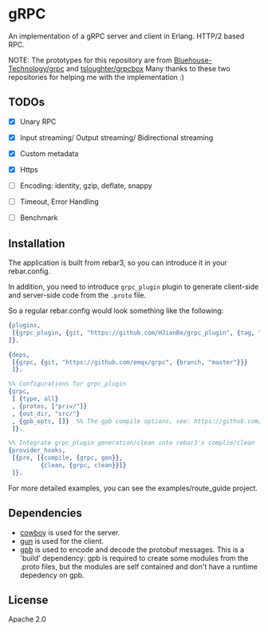 # gRPC

An implementation of a gRPC server and client in Erlang. HTTP/2 based RPC.

NOTE: The prototypes for this repository are from [Bluehouse-Technology/grpc](https://github.com/Bluehouse-Technology/grpc)
and [tsloughter/grpcbox](https://github.com/tsloughter/grpcbox)
Many thanks to these two repositories for helping me with the implementation :)

## TODOs

- [x] Unary RPC
- [x] Input streaming/ Output streaming/ Bidirectional streaming
- [x] Custom metadata
- [x] Https
- [ ] Encoding: identity, gzip, deflate, snappy
- [ ] Timeout, Error Handling
- [ ] Benchmark


## Installation

The application is built from rebar3, so you can introduce it in your
rebar.config.

In addition, you need to introduce `grpc_plugin` plugin to generate client-side
and server-side code from the `.proto` file.

So a regular rebar.config would look something like the following:

```erl
{plugins,
 [{grpc_plugin, {git, "https://github.com/HJianBo/grpc_plugin", {tag, "v0.10.1"}}}
]}.

{deps,
 [{grpc, {git, "https://github.com/emqx/grpc", {branch, "master"}}}
 ]}.

%% Configurations for grpc_plugin
{grpc,
 [ {type, all}
 , {protos, ["priv/"]}
 , {out_dir, "src/"}
 , {gpb_opts, []}  %% The gpb compile options, see: https://github.com/tomas-abrahamsson/gpb/blob/master/src/gpb_compile.erl#L120
 ]}.

%% Integrate grpc_plugin generation/clean into rebar3's complie/clean
{provider_hooks,
 [{pre, [{compile, {grpc, gen}},
         {clean, {grpc, clean}}]}
 ]}.
```

For more detailed examples, you can see the examples/route_guide project.

## Dependencies

- [cowboy](https://github.com/emqx/cowboy) is used for the server.
- [gun](https://github.com/emqx/gun) is used for the client.
- [gpb](https://github.com/tomas-abrahamsson/gpb) is used to encode and
  decode the protobuf messages. This is a 'build' dependency: gpb is
  required to create some modules from the .proto files, but the modules
  are self contained and don't have a runtime depedency on gpb.

## License

Apache 2.0

